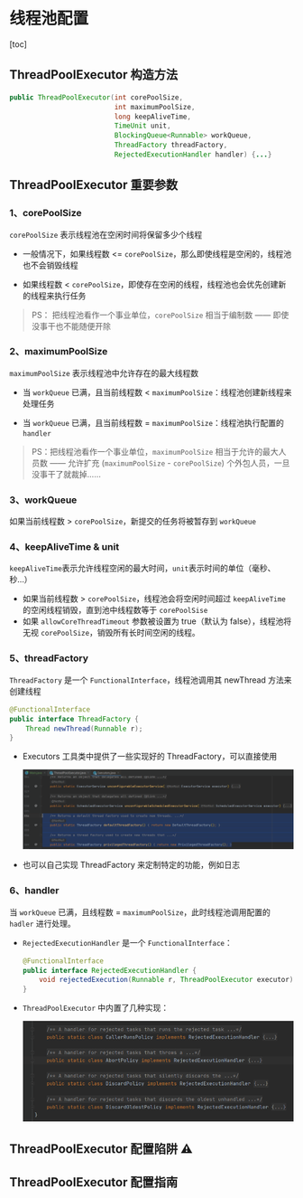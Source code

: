 # 线程池配置

[toc]



## ThreadPoolExecutor 构造方法

```java
public ThreadPoolExecutor(int corePoolSize,
                          int maximumPoolSize,
                          long keepAliveTime,
                          TimeUnit unit,
                          BlockingQueue<Runnable> workQueue,
                          ThreadFactory threadFactory,
                          RejectedExecutionHandler handler) {...}
```



## ThreadPoolExecutor 重要参数

### 1、corePoolSize

`corePoolSize` 表示线程池在空闲时间将保留多少个线程

-   一般情况下，如果线程数 <= `corePoolSize`，那么即使线程是空闲的，线程池也不会销毁线程

-   如果线程数 < `corePoolSize`，即使存在空闲的线程，线程池也会优先创建新的线程来执行任务

>   PS： 把线程池看作一个事业单位，`corePoolSize` 相当于编制数 —— 即使没事干也不能随便开除



### 2、maximumPoolSize

`maximumPoolSize` 表示线程池中允许存在的最大线程数

-   当 `workQueue` 已满，且当前线程数 < `maximumPoolSize`：线程池创建新线程来处理任务

-   当 `workQueue` 已满，且当前线程数 = `maximumPoolSize`：线程池执行配置的 `handler`

>   PS：把线程池看作一个事业单位，`maximumPoolSize` 相当于允许的最大人员数 —— 允许扩充 (`maximumPoolSize` - `corePoolSize`) 个外包人员，一旦没事干了就裁掉……



### 3、workQueue

如果当前线程数 > `corePoolSize`，新提交的任务将被暂存到 `workQueue`



### 4、keepAliveTime & unit

`keepAliveTime`表示允许线程空闲的最大时间，`unit`表示时间的单位（毫秒、秒…）

-   如果当前线程数 > `corePoolSize`，线程池会将空闲时间超过 `keepAliveTime` 的空闲线程销毁，直到池中线程数等于 `corePoolSise`
-   如果 `allowCoreThreadTimeout` 参数被设置为 true（默认为 false），线程池将无视 `corePoolSize`，销毁所有长时间空闲的线程。



### 5、threadFactory

`ThreadFactory` 是一个 `FunctionalInterface`，线程池调用其 newThread 方法来创建线程

```java
@FunctionalInterface
public interface ThreadFactory {
    Thread newThread(Runnable r);
}
```

-   Executors 工具类中提供了一些实现好的 ThreadFactory，可以直接使用

    ![image-20220322220542722](markdown/线程池配置.assets/image-20220322220542722.png)

-   也可以自己实现 ThreadFactory 来定制特定的功能，例如日志



### 6、handler

当 `workQueue` 已满，且线程数 = `maximumPoolSize`，此时线程池调用配置的 `hadler` 进行处理。

-   `RejectedExecutionHandler` 是一个 `FunctionalInterface`：

    ```java
    @FunctionalInterface
    public interface RejectedExecutionHandler {
        void rejectedExecution(Runnable r, ThreadPoolExecutor executor);
    }
    ```

-   `ThreadPoolExecutor` 中内置了几种实现：

    ![image-20220322221241201](markdown/线程池配置.assets/image-20220322221241201.png)



## ThreadPoolExecutor 配置陷阱 ⚠





## ThreadPoolExecutor 配置指南

